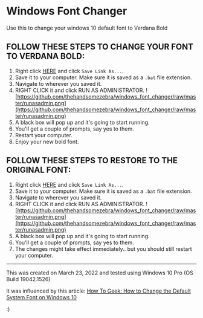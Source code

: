 # Windows Font Changer

Use this to change your windows 10 default font to Verdana Bold


## FOLLOW THESE STEPS TO CHANGE YOUR FONT TO VERDANA BOLD:

1. Right click [HERE](https://raw.githubusercontent.com/thehandsomezebra/windows_font_changer/master/new_font.bat) and click `Save Link As...`.
2. Save it to your computer. Make sure it is saved as a `.bat` file extension.
3. Navigate to wherever you saved it.
4. RIGHT CLICK it and click RUN AS ADMINISTRATOR.  ![https://github.com/thehandsomezebra/windows_font_changer/raw/master/runasadmin.png](https://github.com/thehandsomezebra/windows_font_changer/raw/master/runasadmin.png)
5. A black box will pop up and it's going to start running.
6. You'll get a couple of prompts, say yes to them.
7. Restart your computer.
8. Enjoy your new bold font.



## FOLLOW THESE STEPS TO RESTORE TO THE ORIGINAL FONT:

1. Right click [HERE](https://raw.githubusercontent.com/thehandsomezebra/windows_font_changer/master/revert_font.bat) and click `Save Link As...`.
2. Save it to your computer. Make sure it is saved as a `.bat` file extension.
3. Navigate to wherever you saved it.
4. RIGHT CLICK it and click RUN AS ADMINISTRATOR.  ![https://github.com/thehandsomezebra/windows_font_changer/raw/master/runasadmin.png](https://github.com/thehandsomezebra/windows_font_changer/raw/master/runasadmin.png)
5. A black box will pop up and it's going to start running.
6. You'll get a couple of prompts, say yes to them.
7. The changes might take effect immediately.. but you should still restart your computer.



---


This was created on March 23, 2022 and tested using Windows 10 Pro (OS Build 19042.1526)

It was influenced by this article: [How To Geek: How to Change the Default System Font on Windows 10](https://www.howtogeek.com/716407/how-to-change-the-default-system-font-on-windows-10/#:~:text=Open%20the%20%E2%80%9CStart%E2%80%9D%20menu%2C,and%20click%20the%20font%20name)

:) 

